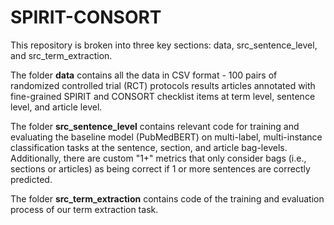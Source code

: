 # SPIRIT-CONSORT

This repository is broken into three key sections: data, src_sentence_level, and src_term_extraction. 

The folder **data** contains all the data in CSV format - 100 pairs of randomized controlled trial (RCT) protocols results articles annotated with fine-grained SPIRIT and CONSORT checklist items at term level, sentence level, and article level. 

The folder **src_sentence_level** contains relevant code for training and evaluating the baseline model (PubMedBERT) on multi-label, multi-instance classification tasks at the sentence, section, and article bag-levels. Additionally, there are custom "1+" metrics that only consider bags (i.e., sections or articles) as being correct if 1 or more sentences are correctly predicted.

The folder **src_term_extraction** contains code of the training and evaluation process of our term extraction task. 

